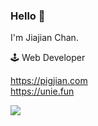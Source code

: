 ### Hello 👋

I'm Jiajian Chan.

🕹 Web Developer

<a href="https://pigjian.com" rel="nofollow" style="color:#4BA9F9">https://pigjian.com</a>
<br/>
<a href="https://unie.fun" rel="nofollow" style="color:#4BA9F9">https://unie.fun</a>

<img src="https://github-readme-stats.vercel.app/api?username=jcc&count_private=true&show_icons=true&bg_color=30,67A2A2,95eded&title_color=fff&text_color=fff&icon_color=fff&hide_title=true" />
